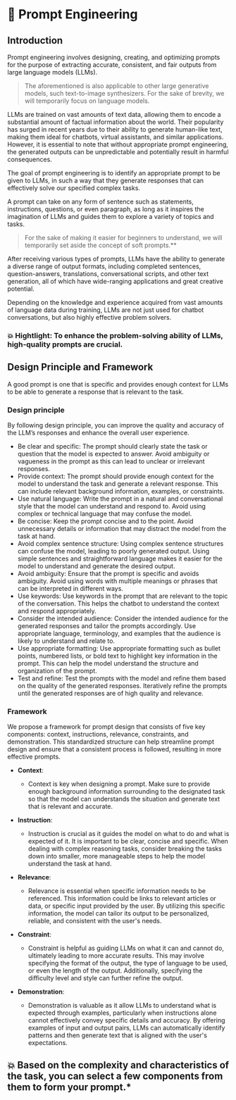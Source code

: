 # 🌠 Prompt Engineering

## Introduction

Prompt engineering involves designing, creating, and optimizing prompts for the purpose of extracting accurate, consistent, and fair outputs from large language models (LLMs). 

> The aforementioned is also applicable to other large generative models, such text-to-image synthesizers. For the sake of brevity, we will temporarily focus on language models.


LLMs are trained on vast amounts of text data, allowing them to encode a substantial amount of factual information about the world. Their popularity has surged in recent years due to their ability to generate human-like text, making them ideal for chatbots, virtual assistants, and similar applications. However, it is essential to note that without appropriate prompt engineering, the generated outputs can be unpredictable and potentially result in harmful consequences.

The goal of prompt engineering is to identify an appropriate prompt to be given to LLMs, in such a way that they generate responses that can effectively solve our specified complex tasks. 

A prompt can take on any form of sentence such as statements, instructions, questions, or even paragraph, as long as it inspires the imagination of LLMs and guides them to explore a variety of topics and tasks.

> For the sake of making it easier for beginners to understand, we will temporarily set aside the concept of soft prompts.**

After receiving various types of prompts, LLMs have the ability to generate a diverse range of output formats, including completed sentences, question-answers, translations, conversational scripts, and other text generation, all of which have wide-ranging applications and great creative potential. 

Depending on the knowledge and experience acquired from vast amounts of language data during training, LLMs are not just used for chatbot conversations, but also highly effective problem solvers. 

### 💥 Hightlight: To enhance the problem-solving ability of LLMs, high-quality prompts are crucial.

## Design Principle and Framework 
A good prompt is one that is specific and provides enough context for LLMs to be able to generate a response that is relevant to the task.

### Design principle
By following design principle, you can improve the quality and accuracy of the LLM’s responses and enhance the overall user experience.

- Be clear and specific: The prompt should clearly state the task or question that the model is expected to answer. Avoid ambiguity or vagueness in the prompt as this can lead to unclear or irrelevant responses.
-	Provide context: The prompt should provide enough context for the model to understand the task and generate a relevant response. This can include relevant background information, examples, or constraints.
-	Use natural language: Write the prompt in a natural and conversational style that the model can understand and respond to. Avoid using complex or technical language that may confuse the model.
-	Be concise: Keep the prompt concise and to the point. Avoid unnecessary details or information that may distract the model from the task at hand.
-	Avoid complex sentence structure: Using complex sentence structures can confuse the model, leading to poorly generated output. Using simple sentences and straightforward language makes it easier for the model to understand and generate the desired output.
-	Avoid ambiguity: Ensure that the prompt is specific and avoids ambiguity. Avoid using words with multiple meanings or phrases that can be interpreted in different ways.
-	Use keywords: Use keywords in the prompt that are relevant to the topic of the conversation. This helps the chatbot to understand the context and respond appropriately.
-	Consider the intended audience: Consider the intended audience for the generated responses and tailor the prompts accordingly. Use appropriate language, terminology, and examples that the audience is likely to understand and relate to.
-	Use appropriate formatting: Use appropriate formatting such as bullet points, numbered lists, or bold text to highlight key information in the prompt. This can help the model understand the structure and organization of the prompt.
-	Test and refine: Test the prompts with the model and refine them based on the quality of the generated responses. Iteratively refine the prompts until the generated responses are of high quality and relevance.

### Framework
We propose a framework for prompt design that consists of five key components: context, instructions, relevance, constraints, and demonstration. This standardized structure can help streamline prompt design and ensure that a consistent process is followed, resulting in more effective prompts.

- **Context**:  
  - Context is key when designing a prompt. Make sure to provide enough background information surrounding to the designated task so that the model can understands the situation and generate text that is relevant and accurate. 

- **Instruction**:
  - Instruction is crucial as it guides the model on what to do and what is expected of it. It is important to be clear, concise and specific. When dealing with complex reasoning tasks, consider breaking the tasks down into smaller, more manageable steps to help the model understand the task at hand.

- **Relevance**:
  - Relevance is essential when specific information needs to be referenced. This information could be links to relevant articles or data, or specific input provided by the user. By utilizing this specific information, the model can tailor its output to be personalized, reliable, and consistent with the user's needs.

- **Constraint**:    
  - Constraint is helpful as guiding LLMs on what it can and cannot do, ultimately leading to more accurate results. This may involve specifying the format of the output, the type of language to be used, or even the length of the output. Additionally, specifying the difficulty level and style can further refine the output.

- **Demonstration**: 
  - Demonstration is valuable as it allow LLMs to understand what is expected through examples, particularly when instructions alone cannot effectively convey specific details and accuracy. By offering examples of input and output pairs, LLMs can automatically identify patterns and then generate text that is aligned with the user's expectations.

## 💥 Based on the complexity and characteristics of the task, you can select a few components from them to form your prompt.*






